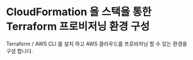 # CloudFormation 을 스택을 통한 Terraform 프로비저닝 환경 구성
Terraform / AWS CLI 를 설치 하고 AWS 클라우드를 프로비저닝 할 수 있는 환경을 구성 합니다.


